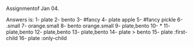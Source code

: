 Assignmentof Jan 04.

Answers is:
1- plate
2- bento
3- #fancy
4- plate apple
5- #fancy pickle
6- .small
7- orange.small
8- bento orange.small
9- plate,bento
10- *
11- plate,bento
12- plate,bento
13- plate,bento
14- plate > bento
15- plate :first-child
16- plate :only-child
